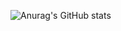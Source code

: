 ![Anurag's GitHub stats](https://github-readme-stats.vercel.app/api?username=yusufCanAkier&show_icons=true&theme=tokyonight)
